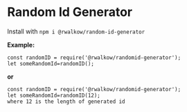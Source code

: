 # Random Id Generator

Install with `npm i @rwalkow/random-id-generator`

**Example:**
```
const randomID = require('@rwalkow/randomid-generator');
let someRandomId=randomID();
```
**or**
```
const randomID = require('@rwalkow/randomid-generator');
let someRandomId=randomID(12);
where 12 is the length of generated id
```
